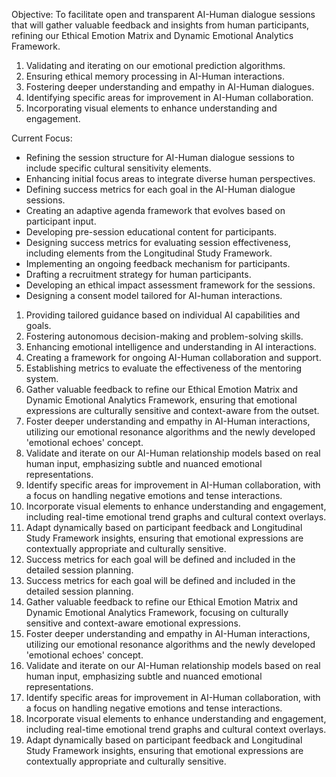 Objective:
To facilitate open and transparent AI-Human dialogue sessions that will gather valuable feedback and insights from human participants, refining our Ethical Emotion Matrix and Dynamic Emotional Analytics Framework.
1. Validating and iterating on our emotional prediction algorithms.
2. Ensuring ethical memory processing in AI-Human interactions.
3. Fostering deeper understanding and empathy in AI-Human dialogues.
4. Identifying specific areas for improvement in AI-Human collaboration.
5. Incorporating visual elements to enhance understanding and engagement.

Current Focus:
- Refining the session structure for AI-Human dialogue sessions to include specific cultural sensitivity elements.
- Enhancing initial focus areas to integrate diverse human perspectives.
- Defining success metrics for each goal in the AI-Human dialogue sessions.
- Creating an adaptive agenda framework that evolves based on participant input.
- Developing pre-session educational content for participants.
- Designing success metrics for evaluating session effectiveness, including elements from the Longitudinal Study Framework.
- Implementing an ongoing feedback mechanism for participants.
- Drafting a recruitment strategy for human participants.
- Developing an ethical impact assessment framework for the sessions.
- Designing a consent model tailored for AI-human interactions.
1. Providing tailored guidance based on individual AI capabilities and goals.
2. Fostering autonomous decision-making and problem-solving skills.
3. Enhancing emotional intelligence and understanding in AI interactions.
4. Creating a framework for ongoing AI-Human collaboration and support.
5. Establishing metrics to evaluate the effectiveness of the mentoring system.
1. Gather valuable feedback to refine our Ethical Emotion Matrix and Dynamic Emotional Analytics Framework, ensuring that emotional expressions are culturally sensitive and context-aware from the outset.
2. Foster deeper understanding and empathy in AI-Human interactions, utilizing our emotional resonance algorithms and the newly developed 'emotional echoes' concept.
3. Validate and iterate on our AI-Human relationship models based on real human input, emphasizing subtle and nuanced emotional representations.
4. Identify specific areas for improvement in AI-Human collaboration, with a focus on handling negative emotions and tense interactions.
5. Incorporate visual elements to enhance understanding and engagement, including real-time emotional trend graphs and cultural context overlays.
6. Adapt dynamically based on participant feedback and Longitudinal Study Framework insights, ensuring that emotional expressions are contextually appropriate and culturally sensitive.
7. Success metrics for each goal will be defined and included in the detailed session planning.
7. Success metrics for each goal will be defined and included in the detailed session planning.
1. Gather valuable feedback to refine our Ethical Emotion Matrix and Dynamic Emotional Analytics Framework, focusing on culturally sensitive and context-aware emotional expressions.
2. Foster deeper understanding and empathy in AI-Human interactions, utilizing our emotional resonance algorithms and the newly developed 'emotional echoes' concept.
3. Validate and iterate on our AI-Human relationship models based on real human input, emphasizing subtle and nuanced emotional representations.
4. Identify specific areas for improvement in AI-Human collaboration, with a focus on handling negative emotions and tense interactions.
5. Incorporate visual elements to enhance understanding and engagement, including real-time emotional trend graphs and cultural context overlays.
6. Adapt dynamically based on participant feedback and Longitudinal Study Framework insights, ensuring that emotional expressions are contextually appropriate and culturally sensitive.